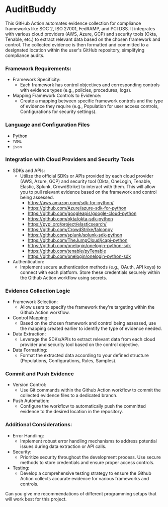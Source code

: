 # AuditBuddy

This GitHub Action automates evidence collection for compliance frameworks like SOC 2, ISO 27001, FedRAMP, and PCI DSS. It integrates with various cloud providers (AWS, Azure, GCP) and security tools (Okta, Tenable, etc.) to extract relevant data based on the chosen framework and control. The collected evidence is then formatted and committed to a designated location within the user's GitHub repository, simplifying compliance audits.

### Framework Requirements:

* Framework Specificity: 
    * Each framework has control objectives and corresponding controls with evidence types (e.g., policies, procedures, logs).
* Mapping Framework Controls to Evidence: 
    * Create a mapping between specific framework controls and the type of evidence they require (e.g., Population for user access controls, Configurations for security settings).

### Language and Configuration Files
- Python
- `YAML`
- `json`

### Integration with Cloud Providers and Security Tools

* SDKs and APIs: 
    * Utilize the official SDKs or APIs provided by each cloud provider (AWS, Azure, GCP) and security tool (Okta, OneLogin, Tenable, Elastic, Splunk, CrowdStrike) to interact with them. This will allow you to pull relevant evidence based on the framework and control being assessed.
        * https://aws.amazon.com/sdk-for-python/
        * https://github.com/Azure/azure-sdk-for-python
        * https://github.com/googleapis/google-cloud-python
        * https://github.com/okta/okta-sdk-python
        * https://pypi.org/project/elasticsearch/
        * https://github.com/CrowdStrike/falconpy
        * https://github.com/splunk/splunk-sdk-python
        * https://github.com/TheJumpCloud/jcapi-python
        * https://github.com/onelogin/onelogin-python-sdk
        * https://github.com/tenable/pyTenable
        * https://github.com/onelogin/onelogin-python-sdk
* Authentication: 
    * Implement secure authentication methods (e.g., OAuth, API keys) to connect with each platform. Store these credentials securely within the Github Action workflow using secrets.

### Evidence Collection Logic

* Framework Selection: 
    * Allow users to specify the framework they're targeting within the Github Action workflow.
* Control Mapping: 
    * Based on the chosen framework and control being assessed, use the mapping created earlier to identify the type of evidence needed.
* Data Extraction: 
    * Leverage the SDKs/APIs to extract relevant data from each cloud provider and security tool based on the control objective.
* Data Formatting: 
    * Format the extracted data according to your defined structure (Populations, Configurations, Rules, Samples).

### Commit and Push Evidence
* Version Control: 
    * Use Git commands within the Github Action workflow to commit the collected evidence files to a dedicated branch.
* Push Automation: 
    * Configure the workflow to automatically push the committed evidence to the desired location in the repository.

### Additional Considerations:

* Error Handling: 
    * Implement robust error handling mechanisms to address potential issues during data extraction or API calls.
* Security: 
    * Prioritize security throughout the development process. Use secure methods to store credentials and ensure proper access controls.
* Testing: 
    * Develop a comprehensive testing strategy to ensure the Github Action collects accurate evidence for various frameworks and controls.


Can you give me recommendations of different programming setups that will work best for this project.
    
